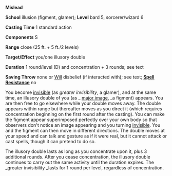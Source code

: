  **Mislead**

**School** illusion (figment, glamer); **Level** bard 5, sorcerer/wizard 6

**Casting Time** 1 standard action

**Components** S

**Range** close (25 ft. + 5 ft./2 levels)

**Target/Effect** you/one illusory double

**Duration** 1 round/level (D) and concentration + 3 rounds; see text

**Saving Throw** none or [Will](../combat.md#_will) disbelief (if interacted with); see text; **[Spell Resistance](../glossary.md#_spell-resistance)** no

You become [invisible](../glossary.md#_invisible) (as _greater invisibility_, a glamer), and at the same time, an illusory double of you (as _ [major image](majorImage.md#_major-image), _a figment) appears. You are then free to go elsewhere while your double moves away. The double appears within range but thereafter moves as you direct it (which requires concentration beginning on the first round after the casting). You can make the figment appear superimposed perfectly over your own body so that observers don't notice an image appearing and you turning [invisible](../glossary.md#_invisible). You and the figment can then move in different directions. The double moves at your speed and can talk and gesture as if it were real, but it cannot attack or cast spells, though it can pretend to do so.

The illusory double lasts as long as you concentrate upon it, plus 3 additional rounds. After you cease concentration, the illusory double continues to carry out the same activity until the duration expires. The _greater invisibility _lasts for 1 round per level, regardless of concentration.

